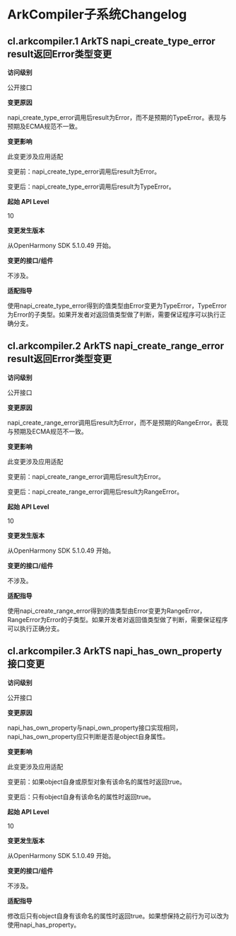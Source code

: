 # ArkCompiler子系统Changelog

## cl.arkcompiler.1 ArkTS napi_create_type_error result返回Error类型变更

**访问级别**

公开接口

**变更原因**

napi_create_type_error调用后result为Error，而不是预期的TypeError。表现与预期及ECMA规范不一致。

**变更影响**

此变更涉及应用适配

变更前：napi_create_type_error调用后result为Error。

变更后：napi_create_type_error调用后result为TypeError。

**起始 API Level**

10

**变更发生版本**

从OpenHarmony SDK 5.1.0.49 开始。

**变更的接口/组件**

不涉及。

**适配指导**

使用napi_create_type_error得到的值类型由Error变更为TypeError，TypeError为Error的子类型。如果开发者对返回值类型做了判断，需要保证程序可以执行正确分支。

## cl.arkcompiler.2 ArkTS napi_create_range_error result返回Error类型变更

**访问级别**

公开接口

**变更原因**

napi_create_range_error调用后result为Error，而不是预期的RangeError。表现与预期及ECMA规范不一致。

**变更影响**

此变更涉及应用适配

变更前：napi_create_range_error调用后result为Error。

变更后：napi_create_range_error调用后result为RangeError。

**起始 API Level**

10

**变更发生版本**

从OpenHarmony SDK 5.1.0.49 开始。

**变更的接口/组件**

不涉及。

**适配指导**

使用napi_create_range_error得到的值类型由Error变更为RangeError，RangeError为Error的子类型。如果开发者对返回值类型做了判断，需要保证程序可以执行正确分支。

## cl.arkcompiler.3 ArkTS napi_has_own_property 接口变更

**访问级别**

公开接口

**变更原因**

napi_has_own_property与napi_own_property接口实现相同，napi_has_own_property应只判断是否是object自身属性。

**变更影响**

此变更涉及应用适配

变更前：如果object自身或原型对象有该命名的属性时返回true。

变更后：只有object自身有该命名的属性时返回true。

**起始 API Level**

10

**变更发生版本**

从OpenHarmony SDK 5.1.0.49 开始。

**变更的接口/组件**

不涉及。

**适配指导**

修改后只有object自身有该命名的属性时返回true。如果想保持之前行为可以改为使用napi_has_property。
